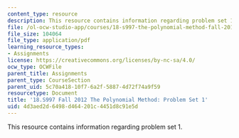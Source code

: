 ```yaml
---
content_type: resource
description: This resource contains information regarding problem set 1.
file: /ol-ocw-studio-app/courses/18-s997-the-polynomial-method-fall-2012/4d3aed2d6498d464201c4451d8c91e5d_MIT18_S997F12_pset1.pdf
file_size: 104064
file_type: application/pdf
learning_resource_types:
- Assignments
license: https://creativecommons.org/licenses/by-nc-sa/4.0/
ocw_type: OCWFile
parent_title: Assignments
parent_type: CourseSection
parent_uid: 5c70a418-10f7-6a2f-5887-4d72f74a9f59
resourcetype: Document
title: '18.S997 Fall 2012 The Polynomial Method: Problem Set 1'
uid: 4d3aed2d-6498-d464-201c-4451d8c91e5d
---
```

This resource contains information regarding problem set 1.